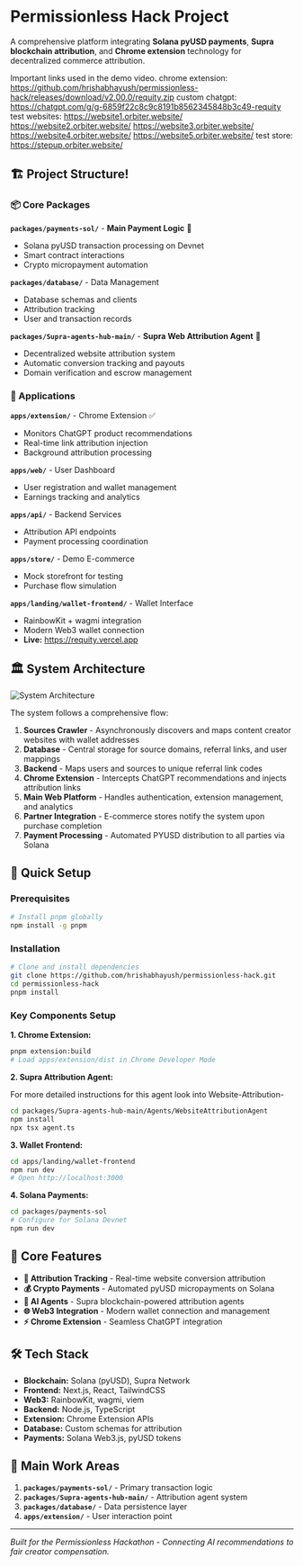 # Permissionless Hack Project

A comprehensive platform integrating **Solana pyUSD payments**, **Supra blockchain attribution**, and **Chrome extension** technology for decentralized commerce attribution.

Important links used in the demo video.
chrome extension: https://github.com/hrishabhayush/permissionless-hack/releases/download/v2.00.0/requity.zip
custom chatgpt: https://chatgpt.com/g/g-6859f22c8c9c8191b8562345848b3c49-requity
test websites:
https://website1.orbiter.website/
https://website2.orbiter.website/
https://website3.orbiter.website/
https://website4.orbiter.website/
https://website5.orbiter.website/
test store:
https://stepup.orbiter.website/

## 🏗️ Project Structure!

### 📦 Core Packages

**`packages/payments-sol/`** - **Main Payment Logic** 🚀
- Solana pyUSD transaction processing on Devnet
- Smart contract interactions
- Crypto micropayment automation

**`packages/database/`** - Data Management
- Database schemas and clients
- Attribution tracking
- User and transaction records

**`packages/Supra-agents-hub-main/`** - **Supra Web Attribution Agent** 🤖
- Decentralized website attribution system
- Automatic conversion tracking and payouts
- Domain verification and escrow management

### 🚀 Applications

**`apps/extension/`** - Chrome Extension ✅
- Monitors ChatGPT product recommendations
- Real-time link attribution injection
- Background attribution processing

**`apps/web/`** - User Dashboard
- User registration and wallet management
- Earnings tracking and analytics

**`apps/api/`** - Backend Services
- Attribution API endpoints
- Payment processing coordination

**`apps/store/`** - Demo E-commerce
- Mock storefront for testing
- Purchase flow simulation

**`apps/landing/wallet-frontend/`** - Wallet Interface
- RainbowKit + wagmi integration
- Modern Web3 wallet connection
- **Live:** https://requity.vercel.app

## 🏛️ System Architecture

![System Architecture](./system-architecture.png)

The system follows a comprehensive flow:

1. **Sources Crawler** - Asynchronously discovers and maps content creator websites with wallet addresses
2. **Database** - Central storage for source domains, referral links, and user mappings  
3. **Backend** - Maps users and sources to unique referral link codes
4. **Chrome Extension** - Intercepts ChatGPT recommendations and injects attribution links
5. **Main Web Platform** - Handles authentication, extension management, and analytics
6. **Partner Integration** - E-commerce stores notify the system upon purchase completion
7. **Payment Processing** - Automated PYUSD distribution to all parties via Solana

## 🔧 Quick Setup

### Prerequisites
```bash
# Install pnpm globally
npm install -g pnpm
```

### Installation
```bash
# Clone and install dependencies
git clone https://github.com/hrishabhayush/permissionless-hack.git
cd permissionless-hack
pnpm install
```

### Key Components Setup

**1. Chrome Extension:**
```bash
pnpm extension:build
# Load apps/extension/dist in Chrome Developer Mode
```

**2. Supra Attribution Agent:**

For more detailed instructions for this agent look into Website-Attribution-
```bash
cd packages/Supra-agents-hub-main/Agents/WebsiteAttributionAgent
npm install
npx tsx agent.ts
```

**3. Wallet Frontend:**
```bash
cd apps/landing/wallet-frontend
npm run dev
# Open http://localhost:3000
```

**4. Solana Payments:**
```bash
cd packages/payments-sol
# Configure for Solana Devnet
npm run dev
```

## 🎯 Core Features

- **🔗 Attribution Tracking** - Real-time website conversion attribution
- **💰 Crypto Payments** - Automated pyUSD micropayments on Solana
- **🤖 AI Agents** - Supra blockchain-powered attribution agents
- **🌐 Web3 Integration** - Modern wallet connection and management
- **⚡ Chrome Extension** - Seamless ChatGPT integration

## 🛠️ Tech Stack

- **Blockchain:** Solana (pyUSD), Supra Network
- **Frontend:** Next.js, React, TailwindCSS
- **Web3:** RainbowKit, wagmi, viem
- **Backend:** Node.js, TypeScript
- **Extension:** Chrome Extension APIs
- **Database:** Custom schemas for attribution
- **Payments:** Solana Web3.js, pyUSD tokens

## 🚀 Main Work Areas

1. **`packages/payments-sol/`** - Primary transaction logic
2. **`packages/Supra-agents-hub-main/`** - Attribution agent system  
3. **`packages/database/`** - Data persistence layer
4. **`apps/extension/`** - User interaction point

---

*Built for the Permissionless Hackathon - Connecting AI recommendations to fair creator compensation.*